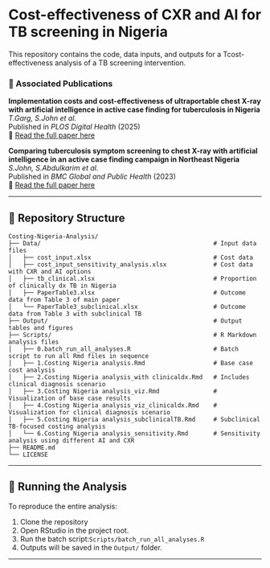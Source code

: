 # Cost-effectiveness of CXR and AI for TB screening in Nigeria 

This repository contains the code, data inputs, and outputs for a Tcost-effectiveness analysis of a TB screening intervention.

### 📄 Associated Publications
**Implementation costs and cost-effectiveness of ultraportable chest X-ray with artificial intelligence in active case finding for tuberculosis in Nigeria**  
_T.Garg, S.John et al._  
Published in *PLOS Digital Health* (2025)  
📄 [Read the full paper here](https://doi.org/10.1371/journal.pdig.0000894)

**Comparing tuberculosis symptom screening to chest X-ray with artificial intelligence in an active case finding campaign in Northeast Nigeria**  
_S.John, S.Abdulkarim et al._  
Published in *BMC Global and Public Health* (2023)  
📄 [Read the full paper here](https://doi.org/10.1186/s44263-023-00017-2)

---

## 📁 Repository Structure

```
Costing-Nigeria-Analysis/
├── Data/                                                # Input data files
│   ├── cost_input.xlsx                                  # Cost data
│   ├── cost_input_sensitivity_analysis.xlsx             # Cost data with CXR and AI options
│   ├── tb_clinical.xlsx                                 # Proportion of clinically dx TB in Nigeria
│   ├── PaperTable3.xlsx                                 # Outcome data from Table 3 of main paper
│   └── PaperTable3_subclinical.xlsx                     # Outcome data from Table 3 with subclinical TB
├── Output/                                              # Output tables and figures
├── Scripts/                                             # R Markdown analysis files
│   ├── 0.batch_run_all_analyses.R                       # Batch script to run all Rmd files in sequence
│   ├── 1.Costing Nigeria analysis.Rmd                   # Base case cost analysis
│   ├── 2.Costing Nigeria analysis_with clinicaldx.Rmd   # Includes clinical diagnosis scenario
│   ├── 3.Costing Nigeria analysis_viz.Rmd               # Visualization of base case results
│   ├── 4.Costing Nigeria analysis_viz_clinicaldx.Rmd    # Visualization for clinical diagnosis scenario
│   ├── 5.Costing Nigeria analysis_subclinicalTB.Rmd     # Subclinical TB-focused costing analysis
│   └── 6.Costing Nigeria analysis_sensitivity.Rmd       # Sensitivity analysis using different AI and CXR
├── README.md
└── LICENSE
```

---

## 🚀 Running the Analysis

To reproduce the entire analysis:

1. Clone the repository
2. Open RStudio in the project root.
3. Run the batch script:`Scripts/batch_run_all_analyses.R`
4. Outputs will be saved in the `Output/` folder.

---
